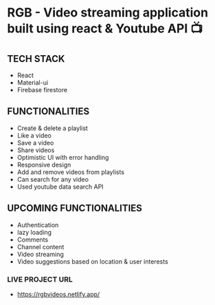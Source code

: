 # RGB - Video streaming application built using react & Youtube API 📺

## TECH STACK
  * React
  * Material-ui
  * Firebase firestore

## FUNCTIONALITIES
  * Create & delete a playlist
  * Like a video
  * Save a video
  * Share videos
  * Optimistic UI with error handling
  * Responsive design
  * Add and remove videos from playlists
  * Can search for any video
  * Used youtube data search API
  
## UPCOMING FUNCTIONALITIES
  * Authentication
  * lazy loading
  * Comments
  * Channel content
  * Video streaming
  * Video suggestions based on location & user interests
  
 ### LIVE PROJECT URL
  * https://rgbvideos.netlify.app/
